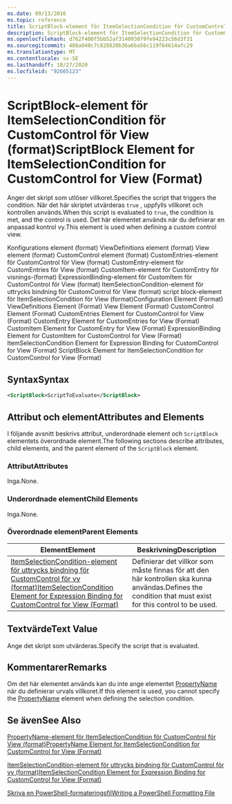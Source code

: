 ```yaml
---
ms.date: 09/13/2016
ms.topic: reference
title: ScriptBlock-element för ItemSelectionCondition för CustomControl för View (format)
description: ScriptBlock-element för ItemSelectionCondition för CustomControl för View (format)
ms.openlocfilehash: d762f400f5bb52af314093079fe94223c56d3f31
ms.sourcegitcommit: 488a940c7c828820b36a6ba56c119f64614afc29
ms.translationtype: MT
ms.contentlocale: sv-SE
ms.lasthandoff: 10/27/2020
ms.locfileid: "92665123"
---
```

# <a name="scriptblock-element-for-itemselectioncondition-for-customcontrol-for-view-format"></a><span data-ttu-id="39c54-103">ScriptBlock-element för ItemSelectionCondition för CustomControl för View (format)</span><span class="sxs-lookup"><span data-stu-id="39c54-103">ScriptBlock Element for ItemSelectionCondition for CustomControl for View (Format)</span></span>

<span data-ttu-id="39c54-104">Anger det skript som utlöser villkoret.</span><span class="sxs-lookup"><span data-stu-id="39c54-104">Specifies the script that triggers the condition.</span></span> <span data-ttu-id="39c54-105">När det här skriptet utvärderas `true` , uppfylls villkoret och kontrollen används.</span><span class="sxs-lookup"><span data-stu-id="39c54-105">When this script is evaluated to `true`, the condition is met, and the control is used.</span></span> <span data-ttu-id="39c54-106">Det här elementet används när du definierar en anpassad kontrol vy.</span><span class="sxs-lookup"><span data-stu-id="39c54-106">This element is used when defining a custom control view.</span></span>

<span data-ttu-id="39c54-107">Konfigurations element (format) ViewDefinitions element (format) View element (format) CustomControl element (format) CustomEntries-element för CustomControl för View (format) CustomEntry-element för CustomEntries för View (format) CustomItem-element för CustomEntry för visnings-(format) ExpressionBinding-element för CustomItem för CustomControl för View (format) ItemSelectionCondition-element för uttrycks bindning för CustomControl för View (format) script block-element för ItemSelectionCondition för View (format)</span><span class="sxs-lookup"><span data-stu-id="39c54-107">Configuration Element (Format) ViewDefinitions Element (Format) View Element (Format) CustomControl Element (Format) CustomEntries Element for CustomControl for View (Format) CustomEntry Element for CustomEntries for View (Format) CustomItem Element for CustomEntry for View (Format) ExpressionBinding Element for CustomItem for CustomControl for View (Format) ItemSelectionCondition Element for Expression Binding for CustomControl for View (Format) ScriptBlock Element for ItemSelectionCondition for CustomControl for View (Format)</span></span>

## <a name="syntax"></a><span data-ttu-id="39c54-108">Syntax</span><span class="sxs-lookup"><span data-stu-id="39c54-108">Syntax</span></span>

```xml
<ScriptBlock>ScriptToEvaluate</ScriptBlock>
```

## <a name="attributes-and-elements"></a><span data-ttu-id="39c54-109">Attribut och element</span><span class="sxs-lookup"><span data-stu-id="39c54-109">Attributes and Elements</span></span>

<span data-ttu-id="39c54-110">I följande avsnitt beskrivs attribut, underordnade element och `ScriptBlock` elementets överordnade element.</span><span class="sxs-lookup"><span data-stu-id="39c54-110">The following sections describe attributes, child elements, and the parent element of the `ScriptBlock` element.</span></span>

### <a name="attributes"></a><span data-ttu-id="39c54-111">Attribut</span><span class="sxs-lookup"><span data-stu-id="39c54-111">Attributes</span></span>

<span data-ttu-id="39c54-112">Inga.</span><span class="sxs-lookup"><span data-stu-id="39c54-112">None.</span></span>

### <a name="child-elements"></a><span data-ttu-id="39c54-113">Underordnade element</span><span class="sxs-lookup"><span data-stu-id="39c54-113">Child Elements</span></span>

<span data-ttu-id="39c54-114">Inga.</span><span class="sxs-lookup"><span data-stu-id="39c54-114">None.</span></span>

### <a name="parent-elements"></a><span data-ttu-id="39c54-115">Överordnade element</span><span class="sxs-lookup"><span data-stu-id="39c54-115">Parent Elements</span></span>

|<span data-ttu-id="39c54-116">Element</span><span class="sxs-lookup"><span data-stu-id="39c54-116">Element</span></span>|<span data-ttu-id="39c54-117">Beskrivning</span><span class="sxs-lookup"><span data-stu-id="39c54-117">Description</span></span>|
|-------------|-----------------|
|[<span data-ttu-id="39c54-118">ItemSelectionCondition-element för uttrycks bindning för CustomControl för vy (format)</span><span class="sxs-lookup"><span data-stu-id="39c54-118">ItemSelectionCondition Element for Expression Binding for CustomControl for View (Format)</span></span>](./itemselectioncondition-element-for-expressionbinding-for-customcontrol-format.md)|<span data-ttu-id="39c54-119">Definierar det villkor som måste finnas för att den här kontrollen ska kunna användas.</span><span class="sxs-lookup"><span data-stu-id="39c54-119">Defines the condition that must exist for this control to be used.</span></span>|

## <a name="text-value"></a><span data-ttu-id="39c54-120">Textvärde</span><span class="sxs-lookup"><span data-stu-id="39c54-120">Text Value</span></span>

<span data-ttu-id="39c54-121">Ange det skript som utvärderas.</span><span class="sxs-lookup"><span data-stu-id="39c54-121">Specify the script that is evaluated.</span></span>

## <a name="remarks"></a><span data-ttu-id="39c54-122">Kommentarer</span><span class="sxs-lookup"><span data-stu-id="39c54-122">Remarks</span></span>

<span data-ttu-id="39c54-123">Om det här elementet används kan du inte ange elementet [PropertyName](./propertyname-element-for-itemselectioncondition-for-customcontrol-for-view-format.md) när du definierar urvals villkoret.</span><span class="sxs-lookup"><span data-stu-id="39c54-123">If this element is used, you cannot specify the [PropertyName](./propertyname-element-for-itemselectioncondition-for-customcontrol-for-view-format.md) element when defining the selection condition.</span></span>

## <a name="see-also"></a><span data-ttu-id="39c54-124">Se även</span><span class="sxs-lookup"><span data-stu-id="39c54-124">See Also</span></span>

[<span data-ttu-id="39c54-125">PropertyName-element för ItemSelectionCondition för CustomControl för View (format)</span><span class="sxs-lookup"><span data-stu-id="39c54-125">PropertyName Element for ItemSelectionCondition for CustomControl for View (Format)</span></span>](./propertyname-element-for-itemselectioncondition-for-customcontrol-for-view-format.md)

[<span data-ttu-id="39c54-126">ItemSelectionCondition-element för uttrycks bindning för CustomControl för vy (format)</span><span class="sxs-lookup"><span data-stu-id="39c54-126">ItemSelectionCondition Element for Expression Binding for CustomControl for View (Format)</span></span>](./itemselectioncondition-element-for-expressionbinding-for-customcontrol-format.md)

[<span data-ttu-id="39c54-127">Skriva en PowerShell-formateringsfil</span><span class="sxs-lookup"><span data-stu-id="39c54-127">Writing a PowerShell Formatting File</span></span>](./writing-a-powershell-formatting-file.md)
